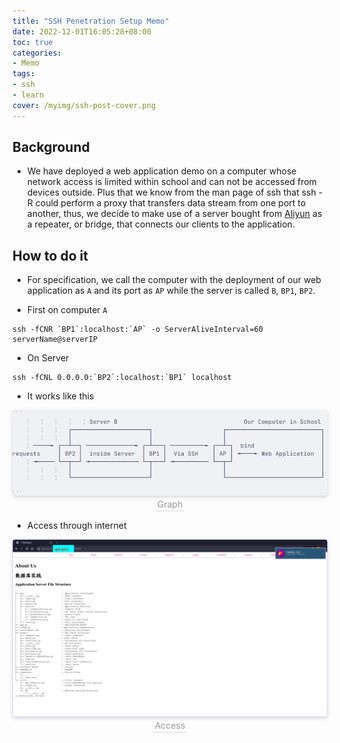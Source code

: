 ```yaml
---
title: "SSH Penetration Setup Memo"
date: 2022-12-01T16:05:28+08:00
toc: true
categories:
- Memo
tags:
- ssh
- learn
cover: /myimg/ssh-post-cover.png
---
```


## Background

* We have deployed a web application demo on a computer whose network access is limited within school and can not be accessed from devices outside. Plus that we know from the man page of ssh that ssh -R could perform a proxy that transfers data stream from one port to another, thus, we decide to make use of a server bought from [Aliyun](https://aliyun.com/) as a repeater, or bridge, that connects our clients to the application.
 

<!-- more -->

## How to do it

* For specification, we call the computer with the deployment of our web application as `A` and its port as `AP` while the server is called `B`, `BP1`, `BP2`.

* First on computer `A`
```
ssh -fCNR `BP1`:localhost:`AP` -o ServerAliveInterval=60 serverName@serverIP
```

* On Server
```
ssh -fCNL 0.0.0.0:`BP2`:localhost:`BP1` localhost
```

* It works like this
<!-- ``` -->
<!--                       Server B                                    Our Computer in School -->
<!--                 ┌──────────────────────┐                    ┌───────────────────────────┐ -->
<!--                 │                      │                    │                           │ -->
<!--       ─────► ┌──┴──┐ ──────────────► ┌─┴───┐ ──────────► ┌──┴─┐  bind                   │ -->
<!-- requests     │ BP2 │  inside Server  │ BP1 │  Via SSH    │ AP │ ◄────► Web Application  │ -->
<!--       ◄───── └──┬──┘ ◄────────────── └─┬───┘ ◄────────── └──┬─┘                         │ -->
<!--                 │                      │                    │                           │ -->
<!--                 └──────────────────────┘                    └───────────────────────────┘ -->
<!---->
<!-- ``` -->

<center>
    <img style="border-radius: 0.3125em;box-shadow: 0 2px 4px 0 rgba(34,36,38,.12),0 2px 10px 0 rgba(34,36,38,.08);"
        src="/img/image_2022-12-01-16-33-31.png"><br>
    <div style="color:orange; border-bottom: 1px solid #d9d9d9;display: inline-block;color: #999;padding: 2px;">Graph</div>
</center>

* Access through internet
<center>
  <img style="border-radius: 0.3125em;box-shadow: 0 2px 4px 0 rgba(34,36,38,.12),0 2px 10px 0 rgba(34,36,38,.08);"
    src="/img/image_2022-12-01-16-23-35.png"><br>
  <div style="color:orange; border-bottom: 1px solid #d9d9d9;display: inline-block;color: #999;padding: 2px;">Access</div>
</center>



